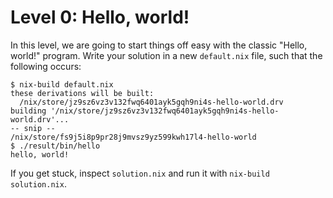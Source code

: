 # Level 0: Hello, world!

In this level, we are going to start things off easy with the classic
"Hello, world!" program. Write your solution in a new `default.nix`
file, such that the following occurs:

```
$ nix-build default.nix 
these derivations will be built:
  /nix/store/jz9sz6vz3v132fwq6401ayk5gqh9ni4s-hello-world.drv
building '/nix/store/jz9sz6vz3v132fwq6401ayk5gqh9ni4s-hello-world.drv'...
-- snip --
/nix/store/fs9j5i8p9pr28j9mvsz9yz599kwh17l4-hello-world
$ ./result/bin/hello
hello, world!
```

If you get stuck, inspect `solution.nix` and run it with `nix-build
solution.nix`.
